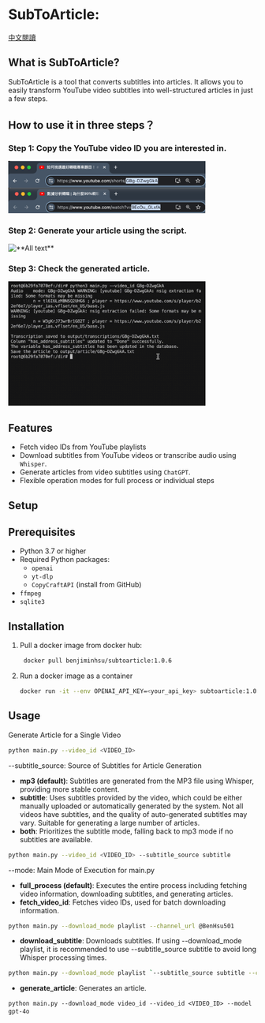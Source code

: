 # SubToArticle: 
[中文閱讀](docs/README_ZH.md)

## What is SubToArticle?
SubToArticle is a tool that converts subtitles into articles. It allows you to easily transform YouTube video subtitles into well-structured articles in just a few steps.

## How to use it in three steps？
### Step 1: Copy the YouTube video ID you are interested in.
<img src="docs/image/get_video_id.png" alt="**Alt text**" width="400"/>

### Step 2: Generate your article using the script.
<img src="docs/image/run_script.gif" alt="**All text**" width="400"/>

### Step 3: Check the generated article.
<img src="docs/image/check_article.gif" alt="**All text**" width="400"/>

## Features

- Fetch video IDs from YouTube playlists
- Download subtitles from YouTube videos or transcribe audio using `Whisper`.
- Generate articles from video subtitles using `ChatGPT`.
- Flexible operation modes for full process or individual steps

## Setup
## Prerequisites

- Python 3.7 or higher
- Required Python packages:
  - `openai`
  - `yt-dlp`
  - `CopyCraftAPI` (install from GitHub)
- `ffmpeg`
- `sqlite3`

## Installation
1. Pull a docker image from docker hub:

   ```bash
    docker pull benjiminhsu/subtoarticle:1.0.6
   ```

2. Run a docker image as a container
    ```sh
    docker run -it --env OPENAI_API_KEY=<your_api_key> subtoarticle:1.0.6 bash

    ```
## Usage
Generate Article for a Single Video

```sh
python main.py --video_id <VIDEO_ID>
```
--subtitle_source: Source of Subtitles for Article Generation

* **mp3 (default)**: Subtitles are generated from the MP3 file using Whisper, providing more stable content.
* **subtitle**: Uses subtitles provided by the video, which could be either manually uploaded or automatically generated by the system. Not all videos have subtitles, and the quality of auto-generated subtitles may vary. Suitable for generating a large number of articles.
* **both**: Prioritizes the subtitle mode, falling back to mp3 mode if no subtitles are available.
```sh
python main.py --video_id <VIDEO_ID> --subtitle_source subtitle
```

--mode: Main Mode of Execution for main.py
* **full_process (default)**: Executes the entire process including fetching video information, downloading subtitles, and generating articles.
* **fetch_video_id**: Fetches video IDs, used for batch downloading information.
```sh
python main.py --download_mode playlist --channel_url @BenHsu501
```
* **download_subtitle**: Downloads subtitles. If using --download_mode playlist, it is recommended to use --subtitle_source subtitle to avoid long Whisper processing times.

```sh
python main.py --download_mode playlist `--subtitle_source subtitle --channel_url @BenHsu501
```
* **generate_article**: Generates an article.
```
python main.py --download_mode video_id --video_id <VIDEO_ID> --model gpt-4o
```

